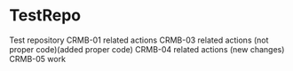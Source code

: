 # TestRepo
Test repository
CRMB-01 related actions
CRMB-03 related actions (not proper code)(added proper code)
CRMB-04 related actions (new changes)
CRMB-05 work
